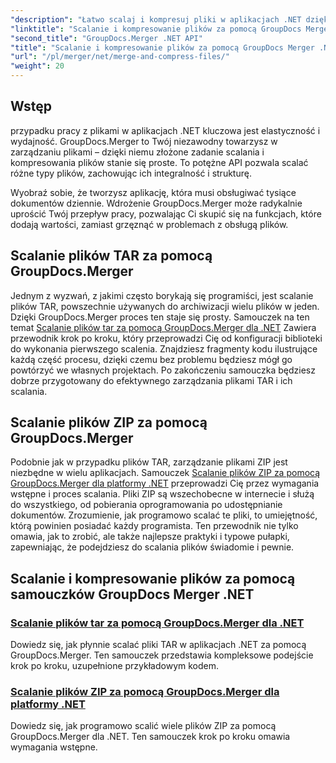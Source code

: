 ```yaml
---
"description": "Łatwo scalaj i kompresuj pliki w aplikacjach .NET dzięki GroupDocs.Merger. Zapoznaj się z samouczkami krok po kroku dotyczącymi scalania plików TAR i ZIP."
"linktitle": "Scalanie i kompresowanie plików za pomocą GroupDocs Merger .NET"
"second_title": "GroupDocs.Merger .NET API"
"title": "Scalanie i kompresowanie plików za pomocą GroupDocs Merger .NET"
"url": "/pl/merger/net/merge-and-compress-files/"
"weight": 20
---
```


## Wstęp

przypadku pracy z plikami w aplikacjach .NET kluczowa jest elastyczność i wydajność. GroupDocs.Merger to Twój niezawodny towarzysz w zarządzaniu plikami – dzięki niemu złożone zadanie scalania i kompresowania plików stanie się proste. To potężne API pozwala scalać różne typy plików, zachowując ich integralność i strukturę.

Wyobraź sobie, że tworzysz aplikację, która musi obsługiwać tysiące dokumentów dziennie. Wdrożenie GroupDocs.Merger może radykalnie uprościć Twój przepływ pracy, pozwalając Ci skupić się na funkcjach, które dodają wartości, zamiast grzęznąć w problemach z obsługą plików.

## Scalanie plików TAR za pomocą GroupDocs.Merger

Jednym z wyzwań, z jakimi często borykają się programiści, jest scalanie plików TAR, powszechnie używanych do archiwizacji wielu plików w jeden. Dzięki GroupDocs.Merger proces ten staje się prosty. Samouczek na ten temat [Scalanie plików tar za pomocą GroupDocs.Merger dla .NET](./merge-tar-files/) Zawiera przewodnik krok po kroku, który przeprowadzi Cię od konfiguracji biblioteki do wykonania pierwszego scalenia. Znajdziesz fragmenty kodu ilustrujące każdą część procesu, dzięki czemu bez problemu będziesz mógł go powtórzyć we własnych projektach. Po zakończeniu samouczka będziesz dobrze przygotowany do efektywnego zarządzania plikami TAR i ich scalania.

## Scalanie plików ZIP za pomocą GroupDocs.Merger

Podobnie jak w przypadku plików TAR, zarządzanie plikami ZIP jest niezbędne w wielu aplikacjach. Samouczek [Scalanie plików ZIP za pomocą GroupDocs.Merger dla platformy .NET](./merge-zip-files/) przeprowadzi Cię przez wymagania wstępne i proces scalania. Pliki ZIP są wszechobecne w internecie i służą do wszystkiego, od pobierania oprogramowania po udostępnianie dokumentów. Zrozumienie, jak programowo scalać te pliki, to umiejętność, którą powinien posiadać każdy programista. Ten przewodnik nie tylko omawia, jak to zrobić, ale także najlepsze praktyki i typowe pułapki, zapewniając, że podejdziesz do scalania plików świadomie i pewnie.

## Scalanie i kompresowanie plików za pomocą samouczków GroupDocs Merger .NET
### [Scalanie plików tar za pomocą GroupDocs.Merger dla .NET](./merge-tar-files/)
Dowiedz się, jak płynnie scalać pliki TAR w aplikacjach .NET za pomocą GroupDocs.Merger. Ten samouczek przedstawia kompleksowe podejście krok po kroku, uzupełnione przykładowym kodem.
### [Scalanie plików ZIP za pomocą GroupDocs.Merger dla platformy .NET](./merge-zip-files/)
Dowiedz się, jak programowo scalić wiele plików ZIP za pomocą GroupDocs.Merger dla .NET. Ten samouczek krok po kroku omawia wymagania wstępne.